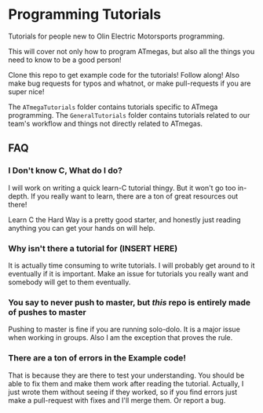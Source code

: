 # Programming Tutorials
Tutorials for people new to Olin Electric Motorsports programming.

This will cover not only how to program ATmegas, but also all the things you need to know to be a good person! 

Clone this repo to get example code for the tutorials! Follow along! Also make bug requests for typos and whatnot, or make pull-requests if you are super nice!

The `ATmegaTutorials` folder contains tutorials specific to ATmega programming. The `GeneralTutorials` folder contains tutorials related to our team's workflow and things not directly related to ATmegas.

## FAQ
### I Don't know C, What do I do?
I will work on writing a quick learn-C tutorial thingy. But it won't go too in-depth. If you really want to learn, there are a ton of great resources out there!

Learn C the Hard Way is a pretty good starter, and honestly just reading anything you can get your hands on will help.

### Why isn't there a tutorial for (INSERT HERE)
It is actually time consuming to write tutorials. I will probably get around to it eventually if it is important. Make an issue for tutorials you really want and somebody will get to them eventually.

### You say to never push to master, but *this* repo is entirely made of pushes to master
Pushing to master is fine if you are running solo-dolo. It is a major issue when working in groups. Also I am the exception that proves the rule.

### There are a ton of errors in the Example code!
That is because they are there to test your understanding. You should be able to fix them and make them work after reading the tutorial. Actually, I just wrote them without seeing if they worked, so if you find errors just make a pull-request with fixes and I'll merge them. Or report a bug.
